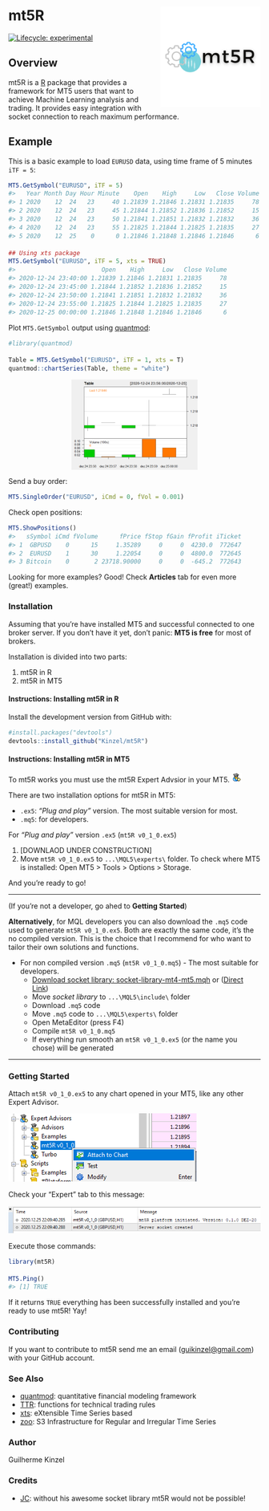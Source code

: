 
<!-- README.md is generated from README.Rmd. Please edit that file -->

# mt5R <img src='man/figures/logo.png' align="right" height="200" />

<!-- badges: start -->

[![Lifecycle:
experimental](https://img.shields.io/badge/lifecycle-experimental-orange.svg)](https://www.tidyverse.org/lifecycle/#experimental)
<!-- badges: end -->

## Overview

mt5R is a [R](https://www.r-project.org) package that provides a
framework for MT5 users that want to achieve Machine Learning analysis
and trading. It provides easy integration with socket connection to
reach maximum performance.

## Example

This is a basic example to load `EURUSD` data, using time frame of 5
minutes `iTF = 5`:

``` r
MT5.GetSymbol("EURUSD", iTF = 5)
#>   Year Month Day Hour Minute    Open    High     Low   Close Volume
#> 1 2020    12  24   23     40 1.21839 1.21846 1.21831 1.21835     78
#> 2 2020    12  24   23     45 1.21844 1.21852 1.21836 1.21852     15
#> 3 2020    12  24   23     50 1.21841 1.21851 1.21832 1.21832     36
#> 4 2020    12  24   23     55 1.21825 1.21844 1.21825 1.21835     27
#> 5 2020    12  25    0      0 1.21846 1.21848 1.21846 1.21846      6

## Using xts package
MT5.GetSymbol("EURUSD", iTF = 5, xts = TRUE)
#>                        Open    High     Low   Close Volume
#> 2020-12-24 23:40:00 1.21839 1.21846 1.21831 1.21835     78
#> 2020-12-24 23:45:00 1.21844 1.21852 1.21836 1.21852     15
#> 2020-12-24 23:50:00 1.21841 1.21851 1.21832 1.21832     36
#> 2020-12-24 23:55:00 1.21825 1.21844 1.21825 1.21835     27
#> 2020-12-25 00:00:00 1.21846 1.21848 1.21846 1.21846      6
```

Plot `MT5.GetSymbol` output using
[quantmod](https://CRAN.R-project.org/package=quantmod):

``` r
#library(quantmod)

Table = MT5.GetSymbol("EURUSD", iTF = 1, xts = T) 
quantmod::chartSeries(Table, theme = "white")
```

<img src="README_files/figure-gfm/plot-1.png" width="50%" height="20%" style="display: block; margin: auto;" />

Send a buy order:

``` r
MT5.SingleOrder("EURUSD", iCmd = 0, fVol = 0.001)
```

Check open positions:

``` r
MT5.ShowPositions()
#>   sSymbol iCmd fVolume      fPrice fStop fGain fProfit iTicket
#> 1  GBPUSD    0      15     1.35289     0     0  4230.0  772647
#> 2  EURUSD    1      30     1.22054     0     0  4800.0  772645
#> 3 Bitcoin    0       2 23718.90000     0     0  -645.2  772643
```

Looking for more examples? Good\! Check **Articles** tab for even more
(great\!) examples. <UNDER CONSTRUCTION>

### Installation

Assuming that you’re have installed MT5 and successful connected to one
broker server. If you don’t have it yet, don’t panic: **MT5 is free**
for most of brokers.

Installation is divided into two parts:

1.  mt5R in R
2.  mt5R in MT5

#### Instructions: Installing mt5R in R

Install the development version from GitHub with:

``` r
#install.packages("devtools")
devtools::install_github("Kinzel/mt5R")
```

#### Instructions: Installing mt5R in MT5

To mt5R works you must use the mt5R Expert Advsior in your MT5.
<img src='man/figures/eaface.png'/>

There are two installation options for mt5R in MT5:

  - `.ex5`: *“Plug and play”* version. The most suitable version for
    most.
  - `.mq5`: for developers.

For *“Plug and play”* version `.ex5` (`mt5R v0_1_0.ex5`)

1.  \[DOWNLAOD UNDER CONSTRUCTION\]
2.  Move `mt5R v0_1_0.ex5` to `...\MQL5\experts\` folder. To check where
    MT5 is installed: Open MT5 \> Tools \> Options \> Storage.

And you’re ready to go\!

-----

(If you’re not a developer, go ahed to **Getting Started**)

**Alternatively**, for MQL developers you can also download the `.mq5`
code used to generate `mt5R v0_1_0.ex5`. Both are exactly the same code,
it’s the no compiled version. This is the choice that I recommend for
who want to tailor their own solutions and functions.

  - For non compiled version `.mq5` (`mt5R v0_1_0.mq5`) - The most
    suitable for developers.
      - [Download socket library:
        socket-library-mt4-mt5.mqh](https://www.mql5.com/en/blogs/post/706665)
        or ([Direct
        Link](https://c.mql5.com/6/865/socket-library-mt4-mt5.mqh))
      - Move *socket library* to `...\MQL5\include\` folder
      - Download `.mq5` code
      - Move `.mq5` code to `...\MQL5\experts\` folder
      - Open MetaEditor (press F4)
      - Compile `mt5R v0_1_0.mq5`
      - If everything run smooth an `mt5R v0_1_0.ex5` (or the name you
        chose) will be generated

-----

### Getting Started

Attach `mt5R v0_1_0.ex5` to any chart opened in your MT5, like any other
Expert Advisor.

<img src='man/figures/attach.png'/>

Check your “Expert” tab to this message:

<img src='man/figures/workingmt5.png'/>

Execute those commands:

``` r
library(mt5R)

MT5.Ping()
#> [1] TRUE
```

If it returns `TRUE` everything has been successfully installed and
you’re ready to use mt5R\! Yay\!

### Contributing

If you want to contribute to mt5R send me an email
(<guikinzel@gmail.com>) with your GitHub account.

### See Also

  - [quantmod](https://CRAN.R-project.org/package=quantmod):
    quantitative financial modeling framework
  - [TTR](https://CRAN.R-project.org/package=TTR): functions for
    technical trading rules
  - [xts](https://CRAN.R-project.org/package=xts): eXtensible Time
    Series based
  - [zoo](https://CRAN.R-project.org/package=zoo): S3 Infrastructure for
    Regular and Irregular Time Series

### Author

Guilherme Kinzel

### Credits

  - [JC](https://www.mql5.com/en/users/jjc): without his awesome socket
    library mt5R would not be possible\!
